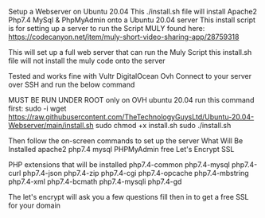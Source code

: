 Setup a Webserver on Ubuntu 20.04 This ./install.sh file will install Apache2 Php7.4 MySql & PhpMyAdmin onto a Ubuntu 20.04 server
This install script is for setting up a server to run the Script MULY found here: https://codecanyon.net/item/muly-short-video-sharing-app/28759318

This will set up a full web server that can run the Muly Script this install.sh file will not install the muly code onto the server

Tested and works fine with
Vultr
DigitalOcean
Ovh
Connect to your server over SSH and run the below command

MUST BE RUN UNDER ROOT
only on OVH ubuntu 20.04 run this command first:
sudo -i
wget https://raw.githubusercontent.com/TheTechnologyGuysLtd/Ubuntu-20.04-Webserver/main/install.sh
sudo chmod +x install.sh
sudo ./install.sh

Then follow the on-screen commands to set up the server
What Will Be Installed
apache2
php7.4
mysql
PHPMyAdmin
free Let's Encrypt SSL

PHP extensions that will be installed
php7.4-common
php7.4-mysql
php7.4-curl
php7.4-json
php7.4-zip
php7.4-cgi
php7.4-opcache
php7.4-mbstring
php7.4-xml
php7.4-bcmath
php7.4-mysqli
php7.4-gd

The let's encrypt will ask you a few questions fill then in to get a free SSL for your domain

